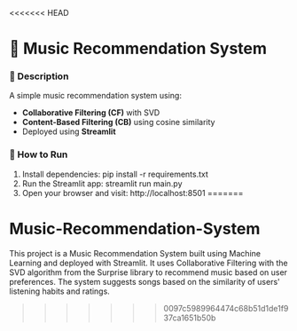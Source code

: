 <<<<<<< HEAD
# 🎵 Music Recommendation System

### 📌 Description
A simple music recommendation system using:
- **Collaborative Filtering (CF)** with SVD
- **Content-Based Filtering (CB)** using cosine similarity
- Deployed using **Streamlit**

### 🚀 How to Run
1. Install dependencies:
pip install -r requirements.txt
2. Run the Streamlit app:
streamlit run main.py
3. Open your browser and visit:
http://localhost:8501
=======
# Music-Recommendation-System
This project is a Music Recommendation System built using Machine Learning and deployed with Streamlit. It uses Collaborative Filtering with the SVD algorithm from the Surprise library to recommend music based on user preferences. The system suggests songs based on the similarity of users' listening habits and ratings.
>>>>>>> 0097c5989964474c68b51d1de1f937ca1651b50b
